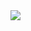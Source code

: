 <img src="https://github.com/nishad-2001/welcome/blob/gh-pages/static/css/Screen-Recording-Made-with-FlexClip-_2_.gif" />
